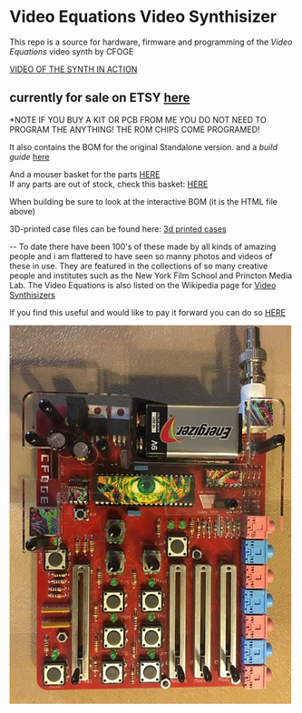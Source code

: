 # Video Equations Video Synthisizer 

This repo is a source for hardware, firmware and programming of the *Video Equations* video synth by CFOGE

[VIDEO OF THE SYNTH IN ACTION](https://youtu.be/mjo5Ck8bLms?si=FF00txjyV0ThEeUl)

## currently for sale on ETSY [here](https://www.etsy.com/au/listing/1103194946/video-equations-video-synthesizer-pcb)
*NOTE IF YOU BUY A KIT OR PCB FROM ME YOU DO NOT NEED TO PROGRAM THE ANYTHING! THE ROM CHIPS COME PROGRAMED!

It also contains the BOM for the original Standalone version.
and a *build guide* [here](https://docs.google.com/document/d/1xhPcSpx6gMqP5NIOa-hU4GBMXX1HIhc-GGcmYRfW-Dc/edit?usp=sharing)

And a mouser basket for the parts [HERE](https://au.mouser.com/ProjectManager/ProjectDetail.aspx?AccessID=cdce1e85b3)  
If any parts are out of stock, check this basket: [HERE](https://au.mouser.com/ProjectManager/ProjectDetail.aspx?AccessID=809015eedc)

When building be sure to look at the interactive BOM (it is the HTML file above)

3D-printed case files can be found here:
[3d printed cases](https://www.thingiverse.com/thing:4983079)

-- To date there have been 100's of these made by all kinds of amazing people and i am flattered to have seen so manny photos and videos of these in use. They are featured in the collections of so many creative people and institutes such as the New York Film School and Princton Media Lab. The Video Equations is also listed on the Wikipedia page for [Video Synthisizers](https://en.wikipedia.org/wiki/Video_synthesizer#cite_note-14)

If you find this useful and would like to pay it forward you can do so [HERE](https://www.paypal.com/donate?hosted_button_id=XGRSY3M6V94R4)

![Red Video Equations](https://github.com/cfoge/Video_EQ/blob/main/images/videq.JPG)

